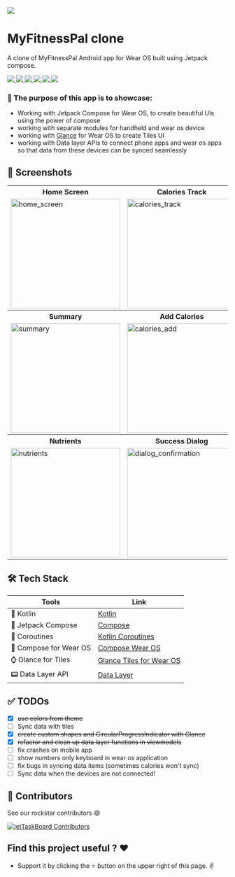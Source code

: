 ![](https://user-images.githubusercontent.com/10808436/196674444-5bcb8cec-4155-49e5-a373-b59d3c9d156e.png)

# MyFitnessPal clone

A clone of MyFitnessPal Android app for Wear OS built using Jetpack compose.

<p align="left">
      <a href = "https://developer.android.com/jetpack/androidx/versions/all-channel#february_23_2022">
        <img src = "https://img.shields.io/badge/Jetpack%20Compose-1.2.1-blue.svg?color=blue&style=for-the-badge" />
      </a>
      <a href="https://kotlinlang.org/docs/releases.html">
        <img src="https://img.shields.io/badge/Kotlin-1.7.0-blue.svg?color=blue&style=for-the-badge"/>
      </a>
      <a href = "https://github.com/anmolsahi-mm/My-Fitness-Pal-Clone/stargazers">
        <img src="https://img.shields.io/github/stars/anmolsahi-mm/My-Fitness-Pal-Clone?color=green&style=for-the-badge" />
      </a>
      <a href = "https://github.com/anmolsahi-mm/My-Fitness-Pal-Clone/network/members">
          <img src="https://img.shields.io/github/forks/anmolsahi-mm/My-Fitness-Pal-Clone?color=green&style=for-the-badge" />
      </a>
      <a href = "https://github.com/anmolsahi-mm/My-Fitness-Pal-Clone/watchers">
          <img src="https://img.shields.io/github/watchers/anmolsahi-mm/My-Fitness-Pal-Clone?color=yellowgreen&style=for-the-badge" />
      </a>
      <a href = "https://github.com/anmolsahi-mm/My-Fitness-Pal-Clone/issues">
          <img src="https://img.shields.io/github/issues/anmolsahi-mm/My-Fitness-Pal-Clone?color=orange&style=for-the-badge" />
      </a>
  </p>

### 🏁 The purpose of this app is to showcase:

- Working with Jetpack Compose for Wear OS, to create beautiful UIs using the power of compose
- working with separate modules for handheld and wear os device
- working
  with [Glance](https://developer.android.com/jetpack/androidx/releases/glance)
  for Wear OS to create Tiles UI
- working with Data layer APIs to connect phone apps and wear os apps so that data from these
  devices can be synced seamlessly

## 📸 Screenshots

<table style="width:100%">
  <tr>
    <th>Home Screen</th>
        <th>Calories Track</th>
            <th>Add Water</th>

  </tr>
  <tr>
    <td><img src = "https://user-images.githubusercontent.com/111345322/196186237-13d51718-9db3-475d-8a5c-43bacb9ae1d6.gif" alt="home_screen" height = 250 /></td> 
    <td><img width="250" alt="calories_track" src="https://user-images.githubusercontent.com/111345322/196179357-bb760e38-cff3-4e4c-99aa-048e52503215.png" /> </td>
    <td><img width="250" alt="water_Add" src="https://user-images.githubusercontent.com/111345322/196179402-fccb4334-5295-4814-a918-075c6106df32.png" /></td> 
    </tr>
  <tr>
     <th>Summary</th>
    <th>Add Calories</th>
        <th>Meals</th>

  </tr>
  <tr>
        <td><img width="250" alt="summary" src="https://user-images.githubusercontent.com/111345322/196330652-020ce51c-f354-4bae-b4bf-f7e62884aeb2.png" /></td>
  <td><img width="250" alt="calories_add" src="https://user-images.githubusercontent.com/111345322/196179426-25a266fb-4e96-4734-a1a1-69caf032b25f.png"></td>     <td><img width="250" alt="meals" src="https://user-images.githubusercontent.com/111345322/196179460-61b0626b-6efb-48e4-9ffb-d2d6f64d5cd8.png"></td>     
  </tr>
  <tr>
            <th>Nutrients</th>
                <th>Success Dialog</th>
                <th>Tile UI</th>

  </tr>
  <tr>
       <td><img width="250" alt="nutrients" src="https://user-images.githubusercontent.com/111345322/196328056-6df0b05f-d55e-410a-bc78-7fe2d8869608.gif"></td>     <td><img width="250" alt="dialog_confirmation" src="https://user-images.githubusercontent.com/111345322/196179475-ac41ba1e-5dd6-4d43-89e6-5687b4119f4e.png"></td>     <td><img width="250" alt="Screenshot 2022-10-24 at 5 06 06 PM" src="https://user-images.githubusercontent.com/111345322/197517405-d91cacfe-a6d2-40fd-830e-73f37718aafb.png"></td>
  </tr>

</table>

## 🛠 Tech Stack

| Tools                  | Link                                                                                                                   |
|------------------------|------------------------------------------------------------------------------------------------------------------------|
| 🤖 Kotlin              | [Kotlin](https://kotlinlang.org/)                                                                                      |
| 💚 Jetpack Compose     | [Compose](https://developer.android.com/jetpack/compose)                                                               |
| 🌊 Coroutines          | [Kotlin Coroutines](https://developer.android.com/kotlin/coroutines)                                                   |
| 💚 Compose for Wear OS | [Compose Wear OS](https://developer.android.com/training/wearables/compose)                                            |
| ⌚️ Glance for Tiles    | [Glance Tiles for Wear OS](https://android-developers.googleblog.com/2022/01/announcing-glance-tiles-for-wear-os.html) |
| 📟 Data Layer API      | [Data Layer](https://developer.android.com/training/wearables/data/data-layer)                                         |

## ✅ TODOs

- [x] ~~use colors from theme~~
- [ ] Sync data with tiles
- [x] ~~create custom shapes and CircularProgressIndicator with Glance~~
- [x] ~~refactor and clean up data layer functions in viewmodels~~
- [ ] fix crashes on mobile app
- [ ] show numbers only keyboard in wear os application
- [ ] fix bugs in syncing data items (sometimes calories won't sync)
- [ ] Sync data when the devices are not connected!

## 🤝 Contributors

See our rockstar contributors :smile:

[![jetTaskBoard Contributors](https://contrib.rocks/image?repo=anmolsahi-mm/My-Fitness-Pal-Clone)](https://github.com/anmolsahi-mm/My-Fitness-Pal-Clone/graphs/contributors)

## Find this project useful ? ❤️

- Support it by clicking the ⭐️ button on the upper right of this page. ✌️
